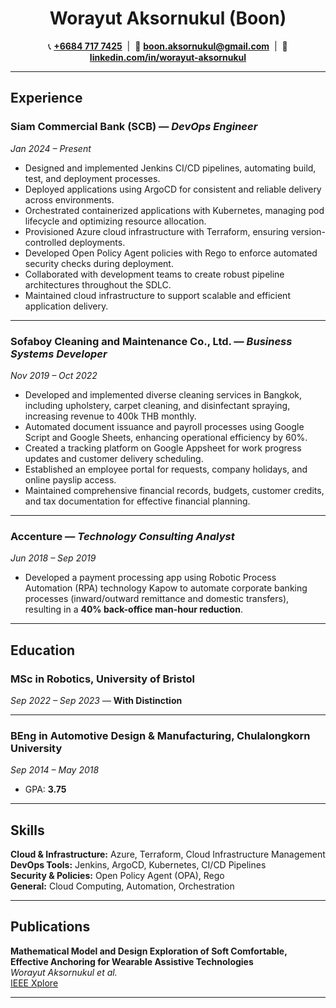 <div align="center">

<h1>Worayut Aksornukul (Boon)</h1>

📞 <a href="https://wa.me/66847177425"><b>+6684 717 7425</b></a> &nbsp;|&nbsp;
📧 <a href="mailto:boon.aksornukul@gmail.com"><b>boon.aksornukul@gmail.com</b></a> &nbsp;|&nbsp;
🔗 <a href="https://www.linkedin.com/in/worayut-aksornukul/"><b>linkedin.com/in/worayut-aksornukul</b></a>

</div>


---

## Experience

### Siam Commercial Bank (SCB) — *DevOps Engineer*  
*Jan 2024 – Present*  

- Designed and implemented Jenkins CI/CD pipelines, automating build, test, and deployment processes.  
- Deployed applications using ArgoCD for consistent and reliable delivery across environments.  
- Orchestrated containerized applications with Kubernetes, managing pod lifecycle and optimizing resource allocation.  
- Provisioned Azure cloud infrastructure with Terraform, ensuring version-controlled deployments.  
- Developed Open Policy Agent policies with Rego to enforce automated security checks during deployment.  
- Collaborated with development teams to create robust pipeline architectures throughout the SDLC.  
- Maintained cloud infrastructure to support scalable and efficient application delivery.  

---

### Sofaboy Cleaning and Maintenance Co., Ltd. — *Business Systems Developer*  
*Nov 2019 – Oct 2022*  

- Developed and implemented diverse cleaning services in Bangkok, including upholstery, carpet cleaning, and disinfectant spraying, increasing revenue to 400k THB monthly.  
- Automated document issuance and payroll processes using Google Script and Google Sheets, enhancing operational efficiency by 60%.  
- Created a tracking platform on Google Appsheet for work progress updates and customer delivery scheduling.  
- Established an employee portal for requests, company holidays, and online payslip access.  
- Maintained comprehensive financial records, budgets, customer credits, and tax documentation for effective financial planning.  

---

### Accenture — *Technology Consulting Analyst*  
*Jun 2018 – Sep 2019*  

- Developed a payment processing app using Robotic Process Automation (RPA) technology Kapow to automate corporate banking processes (inward/outward remittance and domestic transfers), resulting in a **40% back-office man-hour reduction**.  

---

## Education

### MSc in Robotics, University of Bristol  
*Sep 2022 – Sep 2023* — **With Distinction**  

---

### BEng in Automotive Design & Manufacturing, Chulalongkorn University  
*Sep 2014 – May 2018*  
- GPA: **3.75**  

---

## Skills

**Cloud & Infrastructure:** Azure, Terraform, Cloud Infrastructure Management  
**DevOps Tools:** Jenkins, ArgoCD, Kubernetes, CI/CD Pipelines  
**Security & Policies:** Open Policy Agent (OPA), Rego  
**General:** Cloud Computing, Automation, Orchestration  

---

## Publications

**Mathematical Model and Design Exploration of Soft Comfortable, Effective Anchoring for Wearable Assistive Technologies**  
*Worayut Aksornukul et al.*  
[IEEE Xplore](https://ieeexplore.ieee.org/abstract/document/10522035)  

---
